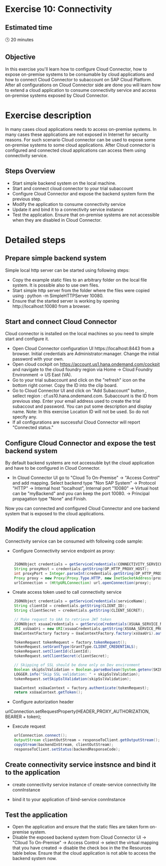 # Exercise 10: Connectivity

## Estimated time

:clock4: 20 minutes

## Objective

In this exercise you'll learn how to configure Cloud Connector, how to expose on-premise systems to be consumable by cloud applications and how to connect Cloud Connector to subaccount on SAP Cloud Platform. After all configurations on Cloud Connector side are done you will learn how to extend a cloud application to consume connectivity service and access on-premise systems exposed by Cloud Connector. 

# Exercise description

In many cases cloud applications needs to access on-premise systems. In many cases these applications are not exposed in Internet for security reasons. For such scenario Cloud connector can be used to expose some on-premise systems to some cloud applications. After Cloud connector is configured and connected cloud applications can access them using connectivity service. 

## Steps Overview 

* Start simple backend system on the local machine. 
* Start and connect cloud connector to your trial subaccount 
* Configure Cloud Connector and expose the backend system form the previous step.
* Modify the application to consume connectivity service 
* Update it and bind it to a connectivity service instance 
* Test the application. Ensure that on-premise systems are not accessible when they are disabled in Cloud Connector. 


# Detailed steps

## Prepare simple backend system 

Simple local http server can be started using following steps: 
* Copy the example static files to an arbitrary folder on the local file system. It is possible also to use own files. 
* Start simple http server from the folder where the files were copied using : python -m SimpleHTTPServer 10080. 
* Ensure that the started server is working by opening http://localhost:10080 from a browser.

## Start and connect Cloud Connector 

Cloud connector is installed on the local machines so you need to simple start and configure it. 
* Open Cloud Connector configuration UI https://localhost:8443 from a browser. Initial credentials are Administrator:manager. Change the initial password with your own. 
* Open cloud cockpit on https://account.us1.hana.ondemand.com/cockpit and navigate to the cloud foundry region via Home -> Cloud Foundry Environment -> US East (VA).
* Go to your trial subaccount and click on the "refresh" icon on the bottom right corner. Copy the ID into the clip board. 
* Go to Cloud Connector UI and click on "Add Subaccount" button , sellect region : cf.us10.hana.ondemand.com. Subaccount is the ID from previous step. Enter your email address used to create the trial subaccout and password. You can put some description and display name. Note: In this exercise Location ID will not be used. So do not specify any.  
* If all configurations are successful Cloud Connector will report "Connected status."

## Configure Cloud Connector and expose the test backend system

By default backend systems are not accessuble byt the cloud application and have to be configured in Cloud Connector. 
* In Cloud Connector UI go to "Cloud To On-Premise" -> "Access Control" and add mapping. Select backend type "Non SAP System" -> Protocol "HTTP" -> Internal host "localhost", Internal port "10080" -> Virtual host can be "myBackend" and you can keep the port 10080. -> Principal propagation type "None" and Finish. 

Now you can connected and configured Cloud Connector and one backend system that is exposed to the cloud applications. 

## Modify the cloud application 

Connectivity service can be consumed with following code sample:
* Configure Connectivity service endpoint as proxy: 
```java

	JSONObject credentials = getServiceCredentials(CONNECTIVITY_SERVICE_NAME);
	String proxyHost = credentials.getString(OP_HTTP_PROXY_HOST);
	int proxyPort = Integer.parseInt(credentials.getString(OP_HTTP_PROXY_PORT));
	Proxy proxy = new Proxy(Proxy.Type.HTTP, new InetSocketAddress(proxyHost, proxyPort));
	urlConnection = (HttpURLConnection) url.openConnection(proxy);
```
* Create access token used to call connectivity service 
```java
	JSONObject credentials = getServiceCredentials(serviceName);
	String clientId = credentials.getString(CLIENT_ID);
	String clientSecret = credentials.getString(CLIENT_SECRET);

	// Make request to UAA to retrieve JWT token
	JSONObject xsuaaCredentials = getServiceCredentials(XSUAA_SERVICE_NAME, xsuaaInstanceName);
	URI xsUaaUri = new URI(xsuaaCredentials.getString(XSUAA_SERVICE_PROP_URL));
	UaaContextFactory factory = UaaContextFactory.factory(xsUaaUri).authorizePath(UAA_AUTHORIZE_PATH).tokenPath(UAA_TOKEN_PATH);

	TokenRequest tokenRequest = factory.tokenRequest();
	tokenRequest.setGrantType(GrantType.CLIENT_CREDENTIALS);
	tokenRequest.setClientId(clientId);
	tokenRequest.setClientSecret(clientSecret);

	// Skipping of SSL should be done only on Dev environment 
	Boolean skipSslValidation = Boolean.parseBoolean(System.getenv(SKIP_SSL_VALIDATION));
	LOGGER.info("Skip SSL validation: " + skipSslValidation);
	tokenRequest.setSkipSslValidation(skipSslValidation);

	UaaContext xsUaaContext = factory.authenticate(tokenRequest);
	return xsUaaContext.getToken();
```

* Configure autorization header 

urlConnection.setRequestProperty(HEADER_PROXY_AUTHORIZATION, BEARER + token); 

* Execute request 
```java
	urlConnection.connect();
	OutputStream clientOutStream = responseToClient.getOutputStream();
	copyStream(backendInStream, clientOutStream);
	responseToClient.setStatus(backendResponseCode);
```		
		
## Create connectivity service instsnce and bind it to the application 
* create connectivity service instance
 cf create-service connectivity lite connInstance<Unique-ID>
 
* bind it to your application
  cf bind-service <application name> connInstance<Unique-ID>

## Test the application 
* Open the application and ensure that the static files are taken form on-premise system. 
* Disable the exposed backend system from Cloud Connector UI -> "Clloud To On-Premise" -> Access Control -> select the virtual mapping that you have created -> disable the check box in the the Resources table below. Ensure that the cloud application is not able to access the backend system now.   



